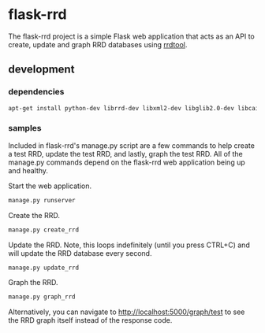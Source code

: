 # flask-rrd

The flask-rrd project is a simple Flask web application that acts as an API to
create, update and graph RRD databases using
[rrdtool](http://oss.oetiker.ch/rrdtool/).

## development

### dependencies

```bash
apt-get install python-dev librrd-dev libxml2-dev libglib2.0-dev libcairo2-dev libpango1.0-dev```
```

### samples

Included in flask-rrd's manage.py script are a few commands to help create a
test RRD, update the test RRD, and lastly, graph the test RRD. All of the
manage.py commands depend on the flask-rrd web application being up and
healthy.


Start the web application.

```bash
manage.py runserver
```

Create the RRD.

```bash
manage.py create_rrd
```

Update the RRD. Note, this loops indefinitely (until you press CTRL+C) and will
update the RRD database every second.

```bash
manage.py update_rrd
```

Graph the RRD.

```bash
manage.py graph_rrd
```

Alternatively, you can navigate to
[http://localhost:5000/graph/test](http://localhost:5000/graph/test) to see the
RRD graph itself instead of
the response code.
